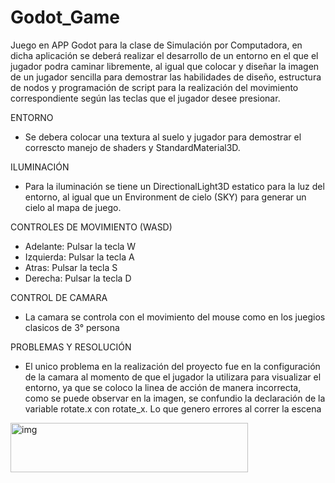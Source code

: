# Godot_Game
Juego en APP Godot para la clase de Simulación por Computadora, en dicha aplicación se deberá realizar el desarrollo de un entorno en el que el jugador podra caminar libremente, al igual que colocar y diseñar la imagen de un jugador sencilla para demostrar las habilidades de diseño, estructura de nodos y programación de script para la realización del movimiento correspondiente según las teclas que el jugador desee presionar.

ENTORNO
* Se debera colocar una textura al suelo y jugador para demostrar el correscto manejo de shaders y StandardMaterial3D.

ILUMINACIÓN
* Para la iluminación se tiene un DirectionalLight3D estatico para la luz del entorno, al igual que un Environment de cielo (SKY) para generar un cielo al mapa de juego.

CONTROLES DE MOVIMIENTO (WASD)
* Adelante: Pulsar la tecla W
* Izquierda: Pulsar la tecla A
* Atras: Pulsar la tecla S
* Derecha: Pulsar la tecla D

CONTROL DE CAMARA
* La camara se controla con el movimiento del mouse como en los juegios clasicos de 3° persona

PROBLEMAS Y RESOLUCIÓN
* El unico problema en la realización del proyecto fue en la configuración de la camara al momento de que el jugador la utilizara para visualizar el entorno, ya que se coloco la linea de acción de manera incorrecta, como se puede observar en la imagen, se confundio la declaración de la variable rotate.x con rotate_x. Lo que genero errores al correr la escena
<img width="380" height="79" alt="img" src="https://github.com/user-attachments/assets/71cf1ac8-4897-49a3-8a50-47aac4911947" />
